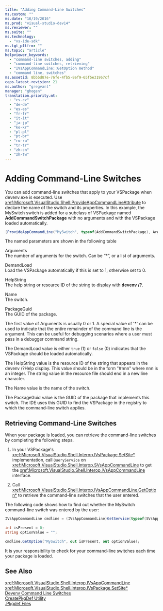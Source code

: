 ```yaml
---
title: "Adding Command-Line Switches"
ms.custom: ""
ms.date: "10/19/2016"
ms.prod: "visual-studio-dev14"
ms.reviewer: ""
ms.suite: ""
ms.technology: 
  - "vs-ide-sdk"
ms.tgt_pltfrm: ""
ms.topic: "article"
helpviewer_keywords: 
  - "command-line switches, adding"
  - "command-line switches, retrieving"
  - "IVsAppCommandLine::GetOption method"
  - "command line, switches"
ms.assetid: 8bbbd87e-76fe-4fb5-8ef9-65f5e31967cf
caps.latest.revision: 21
ms.author: "gregvanl"
manager: "ghogen"
translation.priority.mt: 
  - "cs-cz"
  - "de-de"
  - "es-es"
  - "fr-fr"
  - "it-it"
  - "ja-jp"
  - "ko-kr"
  - "pl-pl"
  - "pt-br"
  - "ru-ru"
  - "tr-tr"
  - "zh-cn"
  - "zh-tw"
---
```

# Adding Command-Line Switches
You can add command-line switches that apply to your VSPackage when devenv.exe is executed. Use <xref:Microsoft.VisualStudio.Shell.ProvideAppCommandLineAttribute> to declare the name of the switch and its properties. In this example, the MySwitch switch is added for a subclass of VSPackage named **AddCommandSwitchPackage** with no arguments and with the VSPackage loaded automatically.  
  
```c#  
[ProvideAppCommandLine("MySwitch", typeof(AddCommandSwitchPackage), Arguments = "0", DemandLoad = 1)]  
```  
  
 The named parameters are shown in the following table  
  
 Arguments  
 The number of arguments for the switch. Can be “*”, or a list of arguments.  
  
 DemandLoad  
 Load the VSPackage automatically if this is set to 1, otherwise set to 0.  
  
 HelpString  
 The help string or resource ID of the string to display with **devenv /?**.  
  
 Name  
 The switch.  
  
 PackageGuid  
 The GUID of the package.  
  
 The first value of Arguments is usually 0 or 1. A special value of '*' can be used to indicate that the entire remainder of the command line is the argument. This can be useful for debugging scenarios where a user must pass in a debugger command string.  
  
 The DemandLoad value is either `true` (1) or `false` (0) indicates that the VSPackage should be loaded automatically.  
  
 The HelpString value is the resource ID of the string that appears in the devenv /?Help display. This value should be in the form "#nnn" where nnn is an integer. The string value in the resource file should end in a new line character.  
  
 The Name value is the name of the switch.  
  
 The PackageGuid value is the GUID of the package that implements this switch. The IDE uses this GUID to find the VSPackage in the registry to which the command-line switch applies.  
  
## Retrieving Command-Line Switches  
 When your package is loaded, you can retrieve the command-line switches by completing the following steps.  
  
1.  In your VSPackage's <xref:Microsoft.VisualStudio.Shell.Interop.IVsPackage.SetSite*> implementation, call `QueryService` on <xref:Microsoft.VisualStudio.Shell.Interop.SVsAppCommandLine> to get the <xref:Microsoft.VisualStudio.Shell.Interop.IVsAppCommandLine> interface.  
  
2.  Call <xref:Microsoft.VisualStudio.Shell.Interop.IVsAppCommandLine.GetOption*> to retrieve the command-line switches that the user entered.  
  
 The following code shows how to find out whether the MySwitch command-line switch was entered by the user:  
  
```c#  
IVsAppCommandLine cmdline = (IVsAppCommandLine)GetService(typeof(SVsAppCommandLine));  
  
int isPresent = 0;  
string optionValue = "";  
  
cmdline.GetOption("MySwitch", out isPresent, out optionValue);  
```  
  
 It is your responsibility to check for your command-line switches each time your package is loaded.  
  
## See Also  
 <xref:Microsoft.VisualStudio.Shell.Interop.IVsAppCommandLine>   
 <xref:Microsoft.VisualStudio.Shell.Interop.IVsPackage.SetSite*>   
 [Devenv Command Line Switches](../ide/reference/devenv-command-line-switches.md)   
 [CreatePkgDef Utility](../extensibility/internals/createpkgdef-utility.md)   
 [.Pkgdef Files](../extensibility/modifying-the-isolated-shell-by-using-the-.pkgdef-file.md)